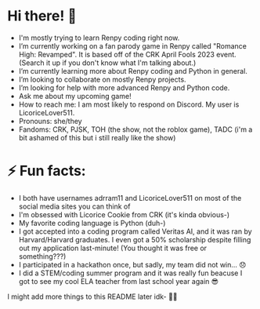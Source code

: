 # Hi there! 👋
- I'm mostly trying to learn Renpy coding right now.
- I’m currently working on a fan parody game in Renpy called "Romance High: Revamped". It is based off of the CRK April Fools 2023 event. (Search it up if you don't know what I'm talking about.)
- I’m currently learning more about Renpy coding and Python in general.
- I’m looking to collaborate on mostly Renpy projects.
- I’m looking for help with more advanced Renpy and Python code.
- Ask me about my upcoming game!
-  How to reach me: I am most likely to respond on Discord. My user is LicoriceLover511.
- Pronouns: she/they
- Fandoms: CRK, PJSK, TOH (the show, not the roblox game), TADC (i'm a bit ashamed of this but i still really like the show)

# ⚡ Fun facts:
- I both have usernames adrram11 and LicoriceLover511 on most of the social media sites you can think of
- I'm obsessed with Licorice Cookie from CRK (it's kinda obvious-)
- My favorite coding language is Python (duh-)
- I got accepted into a coding program called Veritas AI, and it was ran by Harvard/Harvard graduates. I even got a 50% scholarship despite filling out my application last-minute! (You thought it was free or something???)
- I participated in a hackathon once, but sadly, my team did not win... 😞
- I did a STEM/coding summer program and it was really fun beacuse I got to see my cool ELA teacher from last school year again 😎


I might add more things to this README later idk- 🤷‍♀️
